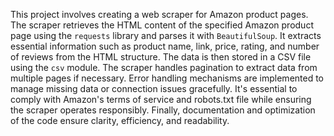 This project involves creating a web scraper for Amazon product pages. The scraper retrieves the HTML content of the specified Amazon product page using the `requests` library and parses it with `BeautifulSoup`. It extracts essential information such as product name, link, price, rating, and number of reviews from the HTML structure. The data is then stored in a CSV file using the `csv` module. The scraper handles pagination to extract data from multiple pages if necessary. Error handling mechanisms are implemented to manage missing data or connection issues gracefully. It's essential to comply with Amazon's terms of service and robots.txt file while ensuring the scraper operates responsibly. Finally, documentation and optimization of the code ensure clarity, efficiency, and readability.
